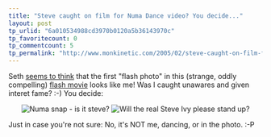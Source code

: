 ```yaml
---
title: "Steve caught on film for Numa Dance video? You decide..."
layout: post
tp_urlid: "6a010534988cd3970b0120a5b36143970c"
tp_favoritecount: 0
tp_commentcount: 5
tp_permalink: "http://www.monkinetic.com/2005/02/steve-caught-on-film-for-numa-dance-video-you-decide.html"
---
```

Seth <a href="http://www.truerwords.net/index/2005/02/22#TW4574">seems to think</a> that the first &quot;flash photo&quot; in this (strange, oddly compelling) <a href="http://www.newgrounds.com/portal/view/206373">flash movie</a> looks like me! Was I caught unawares and given interet fame? :-) You decide:

<div style="text-align: center">
<img alt="Numa snap - is it steve?" class="at-xid-6a010534988cd3970b0120a5b3614e970c" src="http://steveivy.typepad.com/.a/6a010534988cd3970b0120a5b3614e970c-pi" /> 
<img alt="Will the real Steve Ivy please stand up?" class="at-xid-6a010534988cd3970b0120a5b3615c970c" src="http://steveivy.typepad.com/.a/6a010534988cd3970b0120a5b3615c970c-pi" />
</div>

Just in case you&#39;re not sure: No, it&#39;s NOT me, dancing, or in the photo. :-P
